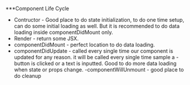 ***Component Life Cycle 

- Contructor - Good place to do state initialization, to do one time setup, can do some initial loading as well. But it is recommended to do data loading inside componentDidMount only.
- Render - return some JSX.
- componentDidMount - perfect location to do data loading. 
- componentDidUpdate - called every single time our component is updated for any reason. it will be called every single time sample a - button is clicked or a text is inputted. Good to do more data loading when state or props change.
-componentWillUnmount - good place to do cleanup
